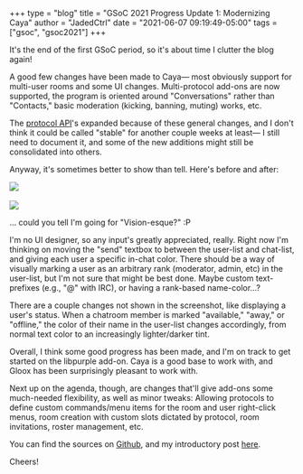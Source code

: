 +++
type = "blog"
title = "GSoC 2021 Progress Update 1: Modernizing Caya"
author = "JadedCtrl"
date = "2021-06-07 09:19:49-05:00"
tags = ["gsoc", "gsoc2021"]
+++

It's the end of the first GSoC period, so it's about time I clutter the blog
again!

A good few changes have been made to Caya― most obviously support for
multi-user rooms and some UI changes. Multi-protocol add-ons are now supported,
the program is oriented around "Conversations" rather than "Contacts," basic
moderation (kicking, banning, muting) works, etc.

The [protocol API](https://github.com/JadedCtrl/Caya/blob/master/application/CayaProtocolMessages.h)'s
expanded because of these general changes, and I don't think it could be called
"stable" for another couple weeks at least― I still need to document it, and
some of the new additions might still be consolidated into others.

Anyway, it's sometimes better to show than tell. Here's before and after:

<a href="/files/blog/jadedctrl/caya_og.png"><img style="max-width: 80%" src="/files/blog/jadedctrl/caya_og.png" /></a>
<br /><br />
<a href="/files/blog/jadedctrl/caya-1.png"><img style="max-width: 80%" src="/files/blog/jadedctrl/caya-1.png" /></a>


… could you tell I'm going for "Vision-esque?" :P

I'm no UI designer, so any input's greatly appreciated, really. Right now I'm
thinking on moving the "send" textbox to between the user-list and chat-list,
and giving each user a specific in-chat color. There should be a way of visually
marking a user as an arbitrary rank (moderator, admin, etc) in the user-list,
but I'm not sure that might be best done. Maybe custom text-prefixes (e.g., "@"
with IRC), or having a rank-based name-color…?

There are a couple changes not shown in the screenshot, like displaying a user's
status. When a chatroom member is marked "available," "away," or "offline," the
color of their name in the user-list changes accordingly, from normal text color
to an increasingly lighter/darker tint.

Overall, I think some good progress has been made, and I'm on track to get
started on the libpurple add-on. Caya is a good base to work with, and Gloox has
been surprisingly pleasant to work with.

Next up on the agenda, though, are changes that'll give add-ons some much-needed
flexibility, as well as minor tweaks: Allowing protocols to define custom
commands/menu items for the room and user right-click menus, room creation with
custom slots dictated by protocol, room invitations, roster management, etc.

You can find the sources on [Github](https://github.com/jadedctrl/caya), and my
introductory post [here](/blog/jadedctrl/2021-05-18_gsoc_2021_project_modernizing_caya/).

Cheers!
